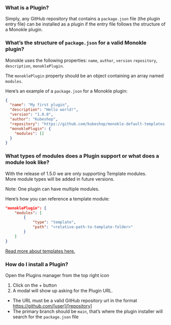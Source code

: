 ### What is a Plugin?

Simply, any GitHub repository that contains a `package.json` file (the plugin entry file) can be installed as a plugin if the entry file follows the structure of a Monokle plugin.

### What’s the structure of `package.json` for a valid Monokle plugin?

Monokle uses the following properties: `name`, `author`, `version` `repository`, `description`, `monoklePlugin`.

The `monoklePlugin` property should be an object containing an array named `modules`.

Here’s an example of a `package.json` for a Monokle plugin:

```json
{
  "name": "My first plugin",
  "description": "Hello world!",
  "version": "1.0.0",
  "author": "Kubeshop",
  "repository": "https://github.com/kubeshop/monokle-default-templates-plugin",
  "monoklePlugin": {
    "modules": []
  }
}
```

### What types of modules does a Plugin support or what does a module look like?

With the release of 1.5.0 we are only supporting Template modules.  
More module types will be added in future versions.

Note: One plugin can have multiple modules.

Here’s how you can reference a template module:

```json
"monoklePlugin": {
    "modules": [
        {
            "type": "template",
            "path": "<relative-path-to-template-folder>"
        }
    ]
}
```

[Read more about templates here.](./templates.md)

### <a name="installation">How do I install a Plugin?</a>

Open the Plugins manager from the top right icon

1. Click on the + button
2. A modal will show up asking for the Plugin URL.

- The URL must be a valid GitHub repository url in the format https://github.com/[user]/[repository]
- The primary branch should be `main`, that’s where the plugin installer will search for the `package.json` file
